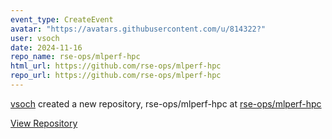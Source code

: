 ```yaml
---
event_type: CreateEvent
avatar: "https://avatars.githubusercontent.com/u/814322?"
user: vsoch
date: 2024-11-16
repo_name: rse-ops/mlperf-hpc
html_url: https://github.com/rse-ops/mlperf-hpc
repo_url: https://github.com/rse-ops/mlperf-hpc
---
```


<a href='https://github.com/vsoch' target='_blank'>vsoch</a> created a new repository, rse-ops/mlperf-hpc at <a href='https://github.com/rse-ops/mlperf-hpc' target='_blank'>rse-ops/mlperf-hpc</a>

<a href='https://github.com/rse-ops/mlperf-hpc' target='_blank'>View Repository</a>